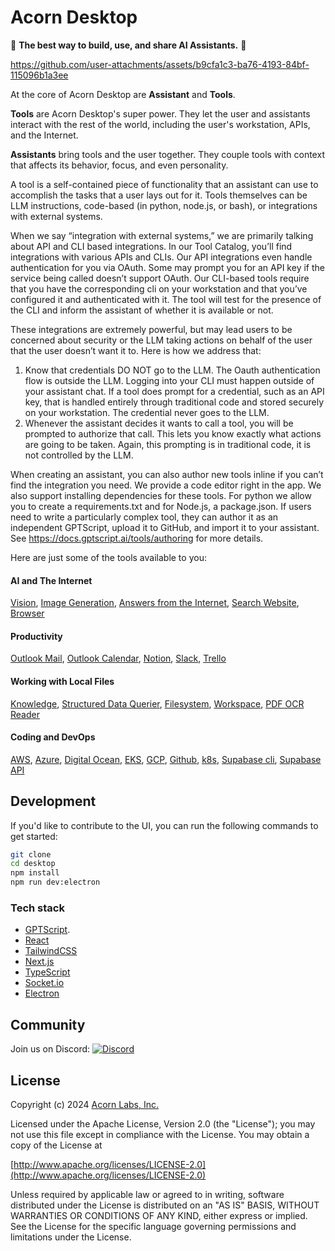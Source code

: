 # Acorn Desktop

💫 **The best way to build, use, and share AI Assistants.** 💫 

https://github.com/user-attachments/assets/b9cfa1c3-ba76-4193-84bf-115096b1a3ee

At the core of Acorn Desktop are **Assistant** and **Tools**. 

**Tools** are Acorn Desktop's super power. They let the user and assistants interact with the rest of the world, including the user's workstation, APIs, and the Internet.

**Assistants** bring tools and the user together. They couple tools with context that affects its behavior, focus, and even personality.

A tool is a self-contained piece of functionality that an assistant can use to accomplish the tasks that a user lays out for it. Tools themselves can be LLM instructions, code-based (in python, node.js, or bash), or integrations with external systems.

When we say “integration with external systems,” we are primarily talking about API and CLI based integrations. In our Tool Catalog, you’ll find integrations with various APIs and CLIs. Our API integrations even handle authentication for you via OAuth. Some may prompt you for an API key if the service being called doesn’t support OAuth. Our CLI-based tools require that you have the corresponding cli on your workstation and that you’ve configured it and authenticated with it. The tool will test for the presence of the CLI and inform the assistant of whether it is available or not.

These integrations are extremely powerful, but may lead users to be concerned about security or the LLM taking actions on behalf of the user that the user doesn’t want it to. Here is how we address that:
1. Know that credentials DO NOT go to the LLM. The Oauth authentication flow is outside the LLM. Logging into your CLI must happen outside of your assistant chat. If a tool does prompt for a credential, such as an API key, that is handled entirely through traditional code and stored securely on your workstation. The credential never goes to the LLM.
2. Whenever the assistant decides it wants to call a tool, you will be prompted to authorize that call. This lets you know exactly what actions are going to be taken. Again, this prompting is in traditional code, it is not controlled by the LLM.

When creating an assistant, you can also author new tools inline if you can’t find the integration you need. We provide a code editor right in the app. We also support installing dependencies for these tools. For python we allow you to create a requirements.txt and for Node.js, a package.json. If users need to write a particularly complex tool, they can author it as an independent GPTScript, upload it to GitHub, and import it to your assistant. See https://docs.gptscript.ai/tools/authoring for more details.

Here are just some of the tools available to you:

#### AI and The Internet

[Vision](https://github.com/gptscript-ai/gpt4-v-vision), [Image Generation](https://github.com/gptscript-ai/dalle-image-generation), [Answers from the Internet](https://github.com/gptscript-ai/answers-from-the-internet), [Search Website](https://github.com/gptscript-ai/search-website), [Browser](https://github.com/gptscript-ai/browser)

#### Productivity

[Outlook Mail](https://github.com/gptscript-ai/tools/tree/main/apis/outlook/mail), [Outlook Calendar](https://github.com/gptscript-ai/tools/tree/main/apis/outlook/calendar), [Notion](https://github.com/gptscript-ai/tools/tree/main/apis/notion), [Slack](https://github.com/gptscript-ai/tools/tree/main/apis/slack), [Trello](https://github.com/gptscript-ai/tools/tree/main/apis/trello)

#### Working with Local Files

[Knowledge](https://github.com/gptscript-ai/knowledge), [Structured Data Querier](https://github.com/gptscript-ai/structured-data-querier), [Filesystem](https://github.com/gptscript-ai/context/tree/main/filesystem), [Workspace](https://github.com/gptscript-ai/context/tree/main/workspace), [PDF OCR Reader](https://github.com/gptscript-ai/pdf-tool/tree/main/gateway)

#### Coding and DevOps

[AWS](https://github.com/gptscript-ai/tools/tree/main/clis/aws), [Azure](https://github.com/gptscript-ai/tools/tree/main/clis/azure), [Digital Ocean](https://github.com/gptscript-ai/tools/tree/main/clis/digitalocean), [EKS](https://github.com/gptscript-ai/tools/tree/main/clis/eksctl), [GCP](https://github.com/gptscript-ai/tools/tree/main/clis/gcp), [Github](https://github.com/gptscript-ai/tools/tree/main/clis/github), [k8s](https://github.com/gptscript-ai/tools/tree/main/clis/k8s), [Supabase cli](https://github.com/gptscript-ai/tools/tree/main/clis/supabase), [Supabase API](https://github.com/gptscript-ai/tools/tree/main/apis/supabase)

## Development

If you'd like to contribute to the UI, you can run the following commands to get started:

```bash
git clone
cd desktop
npm install
npm run dev:electron
```

### Tech stack

- [GPTScript](https://gptscript.ai).
- [React](https://reactjs.org/)
- [TailwindCSS](https://tailwindcss.com/)
- [Next.js](https://nextjs.org/)
- [TypeScript](https://www.typescriptlang.org/)
- [Socket.io](https://socket.io/)
- [Electron](https://www.electronjs.org/)

## Community

Join us on Discord: [![Discord](https://img.shields.io/discord/1204558420984864829?label=Discord)](https://discord.gg/9sSf4UyAMC)

## License

Copyright (c) 2024 [Acorn Labs, Inc.](http://acorn.io)

Licensed under the Apache License, Version 2.0 (the "License");
you may not use this file except in compliance with the License.
You may obtain a copy of the License at

[http://www.apache.org/licenses/LICENSE-2.0](http://www.apache.org/licenses/LICENSE-2.0)

Unless required by applicable law or agreed to in writing, software
distributed under the License is distributed on an "AS IS" BASIS,
WITHOUT WARRANTIES OR CONDITIONS OF ANY KIND, either express or implied.
See the License for the specific language governing permissions and
limitations under the License.
